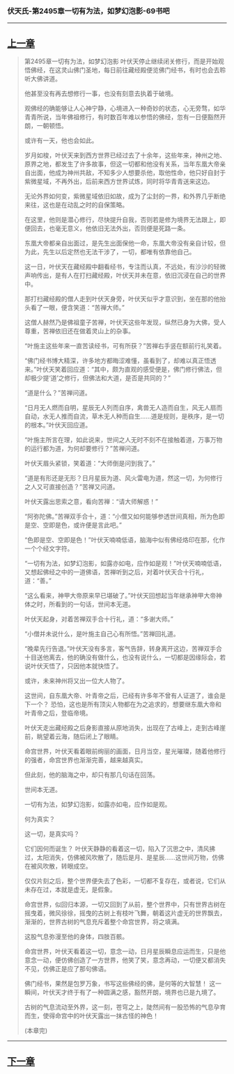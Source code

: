 ### 伏天氏-第2495章一切有为法，如梦幻泡影-69书吧

--------
[上一章](./c302b7373fc4d775fe702d837729773d.md)
--------


>
>
>
>第2495章一切有为法，如梦幻泡影
>叶伏天停止继续闭关修行，而是开始观悟佛经，在这灵山佛门圣地，每日前往藏经殿便览佛门经书，有时也会去聆听大佛讲道。
>
>他甚至没有再去想修行一事，也没有刻意去执着于破境。
>
>观佛经的确能够让人心神宁静，心境进入一种奇妙的状态，心无旁骛，如华青青所说，当年佛祖修行，有时数百年难以参悟的佛经，忽有一日便豁然开朗，一朝顿悟。
>
>或许有一天，他也会如此。
>
>岁月如梭，叶伏天来到西方世界已经过去了十余年，这些年来，神州之地、原界之地，都发生了许多故事，但这一切都和他没有关系，当年东凰大帝亲自出面，他成为神州共敌，不知多少人想要杀他，取他性命，他只好自封于紫微星域，不再外出，后前来西方世界试炼，同时将华青青送来这边。
>
>无论外界如何变，紫微星域依旧如故，成为了尘封的一界，和外界几乎断绝来往，这也是在动乱之时的自保策略。
>
>在这里，他则是潜心修行，尽快提升自我，否则若是修为境界无法跟上，即便回去，也毫无意义，他依旧无法外出，否则便是死路一条。
>
>东凰大帝都亲自出面过，是先生出面保他一命，东凰大帝没有亲自计较，但为此，先生以后定然也无法干涉了，一切，都唯有依靠他自己。
>
>这一日，叶伏天在藏经殿中翻看经书，专注而认真，不远处，有沙沙的轻微声响传出，是有人在打扫藏经殿，叶伏天并未在意，依旧沉浸在自己的世界中。
>
>那打扫藏经殿的僧人走到叶伏天身旁，叶伏天似乎才意识到，坐在那的他抬头看了一眼，便含笑道：“苦禅大师。”
>
>这僧人赫然乃是佛祖童子苦禅，叶伏天这些年发现，纵然已身为大佛，受人尊重，苦禅依旧还在做着灵山上的杂事。
>
>“叶施主这些年来一直苦读经书，可有所获？”苦禅右手竖在额前行礼笑着。
>
>“佛门经书博大精深，许多地方都晦涩难懂，虽看到了，却难以真正悟透来。”叶伏天笑着回应道：“其中，颇为直观的感受便是，佛门修行佛法，但却极少提‘道’之修行，但佛法和大道，是否是共同的？”
>
>“道是什么？”苦禅问道。
>
>“日月无人燃而自明，星辰无人列而自序，禽兽无人造而自生，风无人扇而自动，水无人推而自流，草木无人种而自生……道是规则，是秩序，是一切的根本。”叶伏天回应道。
>
>“叶施主所言在理，如此说来，世间之人无时不刻不在接触着道，万事万物的运行都为道，为何却要修行？”苦禅问道。
>
>叶伏天眉头紧锁，笑着道：“大师倒是问到我了。”
>
>“道是有形还是无形？日月星辰为道、风火雷电为道，然这一切，为何修行之人又可直接创造？”苦禅又问道。
>
>叶伏天露出思索之意，看向苦禅：“请大师解惑！”
>
>“阿弥陀佛。”苦禅双手合十，道：“小僧又如何能够参透世间真相，所为色即是空、空即是色，或许便是言此吧。”
>
>“色即是空、空即是色！”叶伏天喃喃低语，脑海中似有佛经烙印在那，化作一个个经文字符。
>
>“一切有为法，如梦幻泡影，如露亦如电，应作如是观！”叶伏天喃喃低语，又想起佛经之中的一道佛语，苦禅听到之后，对着叶伏天合十行礼，道：“善。”
>
>“这么看来，神甲大帝原来早已堪破了。”叶伏天回想起当年继承神甲大帝神体之时，所看到的一句话，世间本无道。
>
>叶伏天起身，对着苦禅双手合十行礼，道：“多谢大师。”
>
>“小僧并未说什么，是叶施主自己心有所悟。”苦禅回礼道。
>
>“晚辈先行告退。”叶伏天没有多言，客气告辞，转身离开这边，苦禅双手合十目送他离去，他的确没有做什么，也没有说什么，一切都是因缘际会，若说叶伏天悟了，只因他本就快悟了。
>
>或许，未来神州将又出一位大人物了。
>
>这世间，自东凰大帝、叶青帝之后，已经有许多年不曾有人证道了，谁会是下一个？
>恐怕，这也是所有顶尖人物都在为之追求的，想要继东凰大帝和叶青帝之后，登临帝境。
>
>叶伏天走出藏经殿之后身影直接从原地消失，出现在了古峰上，走到古峰崖前，眺望着云海，随后闭上了眼睛。
>
>命宫世界，叶伏天看着眼前绚丽的画面，日月当空，星光璀璨，随着他修行的强者，命宫世界也渐渐完善，越来越真实。
>
>但此刻，他的脑海之中，却只有那几句话在回荡。
>
>世间本无道。
>
>一切有为法，如梦幻泡影，如露亦如电，应作如是观。
>
>何为真实？
>
>这一切，是真实吗？
>
>它们因何而诞生？
>叶伏天静静的看着这一切，陷入了沉思之中，清风拂过，太阳消失，仿佛被风吹散了，随后是月、是星辰……这世间万物，仿佛在被风吹散，转眼成空。
>
>仅仅片刻之后，整个世界便失去了色彩，一切都不复存在，或者说，它们从未存在过，本就是虚无，是假象。
>
>命宫世界，似回归本源，一切又回到了从前，整个世界中，只有世界古树在摇曳着，微风徐徐，摇曳的古树上有枝叶飞舞，朝着这片虚无的世界飘去，渐渐的，世界古树的气息充斥着整个命宫世界，将之填满。
>
>这股气息弥漫至他的身体，四肢百骸。
>
>命宫世界，叶伏天看着这一切，意念一动，日月星辰瞬息应运而生，只是他意念一动，便仿佛创造了一方世界，他笑了笑，意念再动，一切便又都消失不见，仿佛正是应了那句佛语。
>
>佛门经书，果然是包罗万象，书写这些佛经的佛，是何等的大智慧！
>这一瞬间，叶伏天才终于有了一种圆满之感，豁然开朗，境界也已是九境了。
>
>古树的气息流动至外界，这一刻，苍穹之上，陡然间有一股恐怖的气息孕育而生，使得命宫中的叶伏天露出一抹古怪的神色！
>
>(本章完)
>
>

--------
[下一章](./8cf218905e31089549f3b146ce6d1d85.md)
--------
